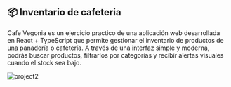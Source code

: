 
## 📦 Inventario de cafeteria 
Cafe Vegonia es un ejercicio practico de una aplicación web desarrollada en React + TypeScript que permite gestionar el inventario de productos de una panadería o cafetería.
A través de una interfaz simple y moderna, podrás buscar productos, filtrarlos por categorías y recibir alertas visuales cuando el stock sea bajo.

![project2](https://github.com/user-attachments/assets/81d10573-79f6-4c6f-9fa9-9da05593c0a8)

